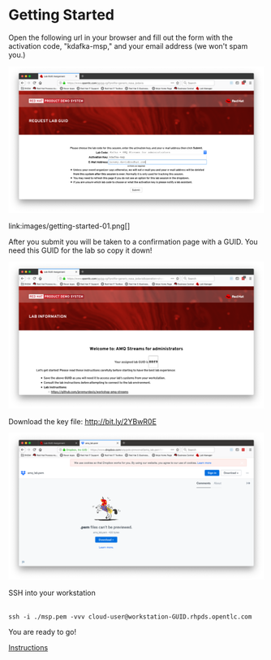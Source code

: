 # Getting Started

Open the following url in your browser and fill out the form with the activation code, "kdafka-msp," and your email address (we won't spam you.)

![Getting Started Form](images/getting-started-01.png "Step 1")

link:images/getting-started-01.png[]

After you submit you will be taken to a confirmation page with a GUID.  You need this GUID for the lab so copy it down!

![GUID](images/getting-started-02.png "Step 1 - GUID")

Download the key file: http://bit.ly/2YBwR0E

![Dopbbox](images/getting-started-03.png "Step 3 - Download pem file")

SSH into your workstation

```shell

ssh -i ./msp.pem -vvv cloud-user@workstation-GUID.rhpds.opentlc.com

```

You are ready to go!

[Instructions](README.adoc)
